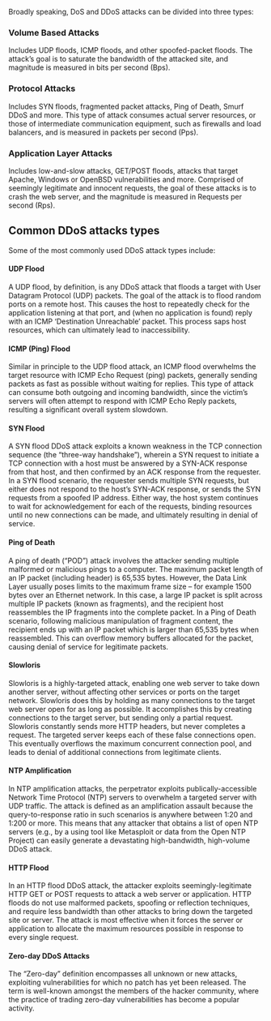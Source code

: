 Broadly speaking, DoS and DDoS attacks can be divided into three types:

### Volume Based Attacks

Includes UDP floods, ICMP floods, and other spoofed-packet floods. The attack’s goal is to saturate the bandwidth of the attacked site, and magnitude is measured in bits per second (Bps).

### Protocol Attacks

Includes SYN floods, fragmented packet attacks, Ping of Death, Smurf DDoS and more. This type of attack consumes actual server resources, or those of intermediate communication equipment, such as firewalls and load balancers, and is measured in packets per second (Pps).

### Application Layer Attacks

Includes low-and-slow attacks, GET/POST floods, attacks that target Apache, Windows or OpenBSD vulnerabilities and more. Comprised of seemingly legitimate and innocent requests, the goal of these attacks is to crash the web server, and the magnitude is measured in Requests per second (Rps).

## Common DDoS attacks types

Some of the most commonly used DDoS attack types include:

#### UDP Flood

A UDP flood, by definition, is any DDoS attack that floods a target with User Datagram Protocol (UDP) packets. The goal of the attack is to flood random ports on a remote host. This causes the host to repeatedly check for the application listening at that port, and (when no application is found) reply with an ICMP ‘Destination Unreachable’ packet. This process saps host resources, which can ultimately lead to inaccessibility.

#### ICMP (Ping) Flood

Similar in principle to the UDP flood attack, an ICMP flood overwhelms the target resource with ICMP Echo Request (ping) packets, generally sending packets as fast as possible without waiting for replies. This type of attack can consume both outgoing and incoming bandwidth, since the victim’s servers will often attempt to respond with ICMP Echo Reply packets, resulting a significant overall system slowdown.

#### SYN Flood

A SYN flood DDoS attack exploits a known weakness in the TCP connection sequence (the “three-way handshake”), wherein a SYN request to initiate a TCP connection with a host must be answered by a SYN-ACK response from that host, and then confirmed by an ACK response from the requester. In a SYN flood scenario, the requester sends multiple SYN requests, but either does not respond to the host’s SYN-ACK response, or sends the SYN requests from a spoofed IP address. Either way, the host system continues to wait for acknowledgement for each of the requests, binding resources until no new connections can be made, and ultimately resulting in denial of service.

#### Ping of Death

A ping of death (“POD”) attack involves the attacker sending multiple malformed or malicious pings to a computer. The maximum packet length of an IP packet (including header) is 65,535 bytes. However, the Data Link Layer usually poses limits to the maximum frame size – for example 1500 bytes over an Ethernet network. In this case, a large IP packet is split across multiple IP packets (known as fragments), and the recipient host reassembles the IP fragments into the complete packet. In a Ping of Death scenario, following malicious manipulation of fragment content, the recipient ends up with an IP packet which is larger than 65,535 bytes when reassembled. This can overflow memory buffers allocated for the packet, causing denial of service for legitimate packets.

#### Slowloris

Slowloris is a highly-targeted attack, enabling one web server to take down another server, without affecting other services or ports on the target network. Slowloris does this by holding as many connections to the target web server open for as long as possible. It accomplishes this by creating connections to the target server, but sending only a partial request. Slowloris constantly sends more HTTP headers, but never completes a request. The targeted server keeps each of these false connections open. This eventually overflows the maximum concurrent connection pool, and leads to denial of additional connections from legitimate clients.

#### NTP Amplification

In NTP amplification attacks, the perpetrator exploits publically-accessible Network Time Protocol (NTP) servers to overwhelm a targeted server with UDP traffic. The attack is defined as an amplification assault because the query-to-response ratio in such scenarios is anywhere between 1:20 and 1:200 or more. This means that any attacker that obtains a list of open NTP servers (e.g., by a using tool like Metasploit or data from the Open NTP Project) can easily generate a devastating high-bandwidth, high-volume DDoS attack.

#### HTTP Flood

In an HTTP flood DDoS attack, the attacker exploits seemingly-legitimate HTTP GET or POST requests to attack a web server or application. HTTP floods do not use malformed packets, spoofing or reflection techniques, and require less bandwidth than other attacks to bring down the targeted site or server. The attack is most effective when it forces the server or application to allocate the maximum resources possible in response to every single request.

#### Zero-day DDoS Attacks

The “Zero-day” definition encompasses all unknown or new attacks, exploiting vulnerabilities for which no patch has yet been released. The term is well-known amongst the members of the hacker community, where the practice of trading zero-day vulnerabilities has become a popular activity.